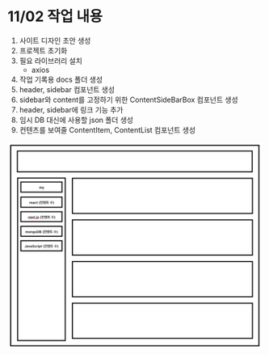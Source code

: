 # 11/02 작업 내용

1. 사이트 디자인 초안 생성
2. 프로젝트 초기화
3. 필요 라이브러리 설치
   - axios
4. 작업 기록용 docs 폴더 생성
5. header, sidebar 컴포넌트 생성
6. sidebar와 content를 고정하기 위한 ContentSideBarBox 컴포넌트 생성
7. header, sidebar에 링크 기능 추가
8. 임시 DB 대신에 사용할 json 폴더 생성
9. 컨텐츠를 보여줄 ContentItem, ContentList 컴포넌트 생성

![디자인 초안](/public/readme/[design]site_layout.png)
